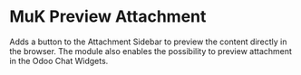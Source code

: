 # MuK Preview Attachment

Adds a button to the Attachment Sidebar to preview the content directly in the browser.
The module also enables the possibility to preview attachment in the Odoo Chat Widgets.